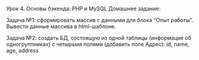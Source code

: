 Урок 4. Основы бэкенда: PHP и MySQL
Домашнее задание:

Задача №1: сформировать массив с данными для блока “Опыт работы”. Вывести данные массива в html-шаблоне.

Задача №2: создать БД, состоящую из одной таблицы (информация об одногруппниках) с четырьмя полями (добавить поле Адрес): id, name, age, address
